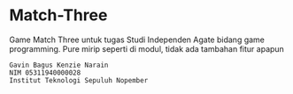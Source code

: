 # Match-Three
Game Match Three untuk tugas Studi Independen Agate bidang game programming. Pure mirip seperti di modul, tidak ada tambahan fitur apapun
```
Gavin Bagus Kenzie Narain
NIM 05311940000028 
Institut Teknologi Sepuluh Nopember
```
